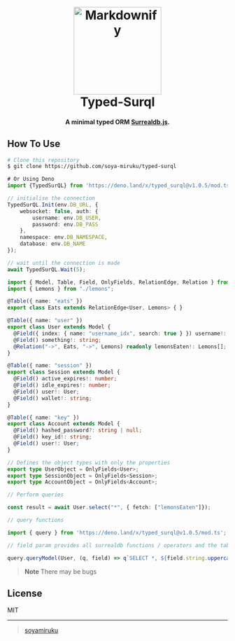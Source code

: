 
<h1 align="center">
  <br>
  <a href="http://www.amitmerchant.com/electron-markdownify"><img src="https://files.oaiusercontent.com/file-ah2IDI9pk0d569w4lAoQnx1m?se=2023-11-22T23%3A25%3A23Z&sp=r&sv=2021-08-06&sr=b&rscc=max-age%3D31536000%2C%20immutable&rscd=attachment%3B%20filename%3D9db88ec6-bcbf-4909-9177-fbd366fbafe8.webp&sig=o4yKfiSdCx2oPY%2BRAPmzr5M0a5ZI7bbaxyS8WgJiRKE%3D" alt="Markdownify" width="200"></a>
  <br>
  Typed-Surql
  <br>
</h1>

<h4 align="center">A minimal typed ORM <a href="https://github.com/surrealdb/surrealdb.js" target="_blank">Surrealdb.js</a>.</h4>


## How To Use

```bash
# Clone this repository
$ git clone https://github.com/soya-miruku/typed-surql
```

```ts
# Or Using Deno
import {TypedSurQL} from 'https://deno.land/x/typed_surql@v1.0.5/mod.ts'

// initialise the connection
TypedSurQL.Init(env.DB_URL, {
	websocket: false, auth: {
		username: env.DB_USER,
		password: env.DB_PASS
	},
	namespace: env.DB_NAMESPACE,
	database: env.DB_NAME
});

// wait until the connection is made
await TypedSurQL.Wait(5);

import { Model, Table, Field, OnlyFields, RelationEdge, Relation } from 'https://deno.land/x/typed_surql@v1.0.5/mod.ts';
import { Lemons } from "./lemons";

@Table({ name: "eats" })
export class Eats extends RelationEdge<User, Lemons> { }

@Table({ name: "user" })
export class User extends Model {
  @Field({ index: { name: "username_idx", search: true } }) username!: string;
  @Field() something!: string;
  @Relation("->", Eats, "->", Lemons) readonly lemonsEaten!: Lemons[];
}

@Table({ name: "session" })
export class Session extends Model {
  @Field() active_expires!: number;
  @Field() idle_expires!: number;
  @Field() user!: User;
  @Field() wallet!: string;
}

@Table({ name: "key" })
export class Account extends Model {
  @Field() hashed_password?: string | null;
  @Field() key_id!: string;
  @Field() user!: User;
}

// Defines the object types with only the properties
export type UserObject = OnlyFields<User>;
export type SessionObject = OnlyFields<Session>;
export type AccountObject = OnlyFields<Account>;

// Perform queries

const result = await User.select("*", { fetch: ["lemonsEaten"]});

// query functions

import { query } from 'https://deno.land/x/typed_surql@v1.0.5/mod.ts';

// field param provides all surrealdb functions / operators and the table name as well allowing you to select the model properties:

query.queryModel(User, (q, field) => q`SELECT *, ${field.string.uppercase(field("username")).as("cap_username")} FROM ${field.table} WHERE ${field("id")} = ....`)
```

> **Note**
> There may be bugs

## License

MIT

---

> [soyamiruku](https://github.com/soya-miruku) &nbsp;